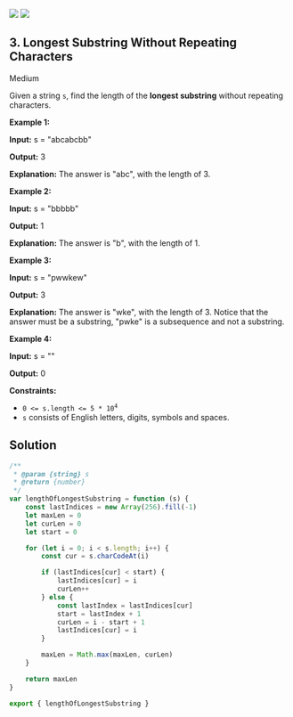 [![](https://img.shields.io/github/stars/LeetCode-in-JavaScript/LeetCode-in-JavaScript?label=Stars&style=flat-square)](https://github.com/LeetCode-in-JavaScript/LeetCode-in-JavaScript)
[![](https://img.shields.io/github/forks/LeetCode-in-JavaScript/LeetCode-in-JavaScript?label=Fork%20me%20on%20GitHub%20&style=flat-square)](https://github.com/LeetCode-in-JavaScript/LeetCode-in-JavaScript/fork)

## 3\. Longest Substring Without Repeating Characters

Medium

Given a string `s`, find the length of the **longest substring** without repeating characters.

**Example 1:**

**Input:** s = "abcabcbb"

**Output:** 3

**Explanation:** The answer is "abc", with the length of 3. 

**Example 2:**

**Input:** s = "bbbbb"

**Output:** 1

**Explanation:** The answer is "b", with the length of 1. 

**Example 3:**

**Input:** s = "pwwkew"

**Output:** 3

**Explanation:** The answer is "wke", with the length of 3. Notice that the answer must be a substring, "pwke" is a subsequence and not a substring. 

**Example 4:**

**Input:** s = ""

**Output:** 0 

**Constraints:**

*   <code>0 <= s.length <= 5 * 10<sup>4</sup></code>
*   `s` consists of English letters, digits, symbols and spaces.

## Solution

```javascript
/**
 * @param {string} s
 * @return {number}
 */
var lengthOfLongestSubstring = function (s) {
    const lastIndices = new Array(256).fill(-1)
    let maxLen = 0
    let curLen = 0
    let start = 0

    for (let i = 0; i < s.length; i++) {
        const cur = s.charCodeAt(i)

        if (lastIndices[cur] < start) {
            lastIndices[cur] = i
            curLen++
        } else {
            const lastIndex = lastIndices[cur]
            start = lastIndex + 1
            curLen = i - start + 1
            lastIndices[cur] = i
        }

        maxLen = Math.max(maxLen, curLen)
    }

    return maxLen
}

export { lengthOfLongestSubstring }
```